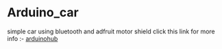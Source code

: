 # Arduino_car
simple car using bluetooth and adfruit motor shield
click this link for more info :- [arduinohub](https://projecthub.arduino.cc/syeddaanish2000/easiest-bluetooth-car-using-arduino-and-mit-app-inventor-4e5622)
